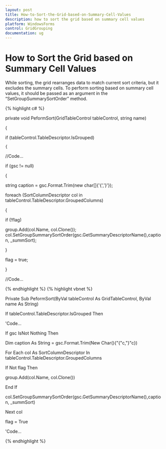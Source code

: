 ```yaml
---
layout: post
title: How-to-Sort-the-Grid-based-on-Summary-Cell-Values
description: how to sort the grid based on summary cell values 
platform: WindowsForms
control: GridGrouping
documentation: ug
---
```


# How to Sort the Grid based on Summary Cell Values 

While sorting, the grid rearranges data to match current sort criteria, but it excludes the summary cells. To perform sorting based on summary cell values, it should be passed as an argument in the “SetGroupSummarySortOrder” method. 

{% highlight c# %}

private void PeformSort(GridTableControl tableControl, string name)

{

  if (tableControl.TableDescriptor.IsGrouped)

    {

//Code...

if (gsc != null)

{

string caption = gsc.Format.Trim(new char[]{'{','}'});

foreach (SortColumnDescriptor col in tableControl.TableDescriptor.GroupedColumns)

{

   if (!flag)

   group.Add(col.Name, col.Clone());                                   col.SetGroupSummarySortOrder(gsc.GetSummaryDescriptorName(),caption, _summSort);    

  }

 flag = true;

}

//Code...


{% endhighlight  %}
{% highlight vbnet %}

Private Sub PeformSort(ByVal tableControl As GridTableControl, ByVal name As String)

If tableControl.TableDescriptor.IsGrouped Then



'Code...



If gsc IsNot Nothing Then

Dim caption As String = gsc.Format.Trim(New Char(){"{"c,"}"c})

For Each col As SortColumnDescriptor In tableControl.TableDescriptor.GroupedColumns

  If Not flag Then

group.Add(col.Name, col.Clone())

  End If

col.SetGroupSummarySortOrder(gsc.GetSummaryDescriptorName(),caption, _summSort)

Next col

flag = True

'Code...


{% endhighlight  %}


